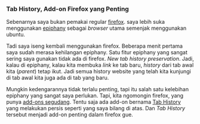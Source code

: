 ### Tab History, Add-on Firefox yang Penting

Sebenarnya saya bukan pemakai regular [firefox](http://getfirefox.com). saya lebih suka menggunakan [epiphany](http://www.gnome.org/projects/epiphany/) sebagai _browser_ utama semenjak menggunakan ubuntu.

Tadi saya iseng kembali menggunakan firefox. Beberapa menit pertama saya sudah merasa kehilangan epiphany. Satu fitur epiphany yang sangat sering saya gunakan tidak ada di firefox. _New tab history preservation_. Jadi, kalau di epiphany, kalau kita membuka _link_ ke tab baru, _history_ dari tab awal kita (_parent_) tetap ikut. Jadi semua history website yang telah kita kunjungi di tab awal kita juga ada di tab yang baru.

Mungkin kedengarannya tidak terlalu penting, tapi itu salah satu kelebihan epiphany yang sangat saya perlukan. Tapi, kita ngomongin firefox, yang punya [add-ons segudang](https://addons.mozilla.org/en-US/firefox/). Tentu saja ada add-on bernama [Tab History](https://addons.mozilla.org/en-US/firefox/addon/1859) yang melakukan persis seperti yang saya bilang di atas. Dan _Tab History_ tersebut menjadi add-on penting dalam firefox gue.

<!-- {"time": "2008-02-22 09:25:07", "title": "Tab History, Add-on Firefox yang Penting"} -->
